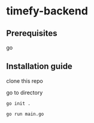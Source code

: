 # timefy-backend

## Prerequisites
go

## Installation guide
clone this repo

go to directory

`go init .`

`go run main.go`
